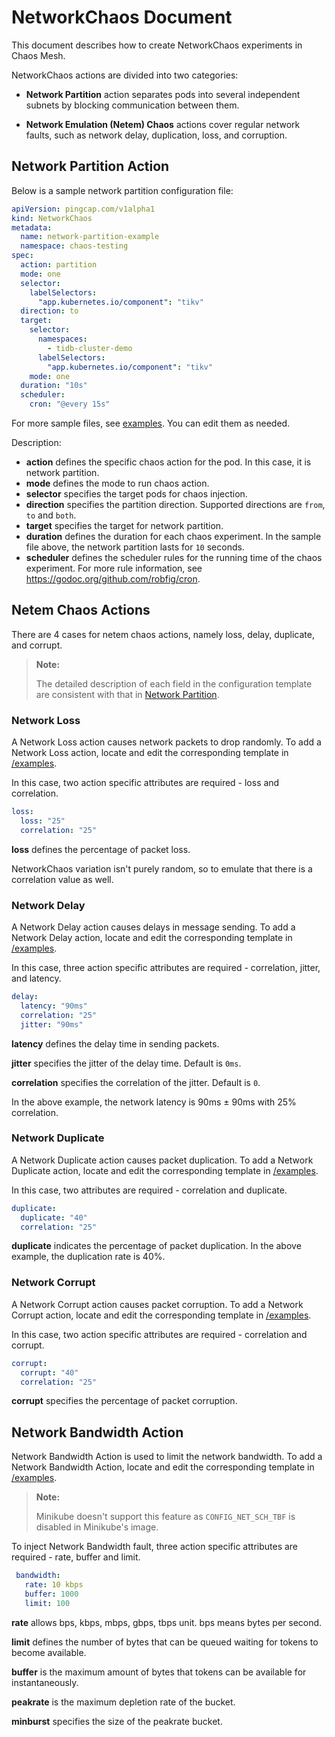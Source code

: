 # NetworkChaos Document

This document describes how to create NetworkChaos experiments in Chaos Mesh.

NetworkChaos actions are divided into two categories:

- **Network Partition** action separates pods into several independent subnets by blocking communication between them.

- **Network Emulation (Netem) Chaos** actions cover regular network faults, such as network delay, duplication, loss, and corruption.

## Network Partition Action

Below is a sample network partition configuration file:

```yaml
apiVersion: pingcap.com/v1alpha1
kind: NetworkChaos
metadata:
  name: network-partition-example
  namespace: chaos-testing
spec:
  action: partition
  mode: one
  selector:
    labelSelectors:
      "app.kubernetes.io/component": "tikv"
  direction: to
  target:
    selector:
      namespaces:
        - tidb-cluster-demo
      labelSelectors:
        "app.kubernetes.io/component": "tikv"
    mode: one
  duration: "10s"
  scheduler:
    cron: "@every 15s"
```

For more sample files, see [examples](../examples). You can edit them as needed.

Description:

* **action** defines the specific chaos action for the pod. In this case, it is network partition.
* **mode** defines the mode to run chaos action.
* **selector** specifies the target pods for chaos injection.
* **direction** specifies the partition direction. Supported directions are `from`, `to` and `both`.
* **target** specifies the target for network partition.
* **duration** defines the duration for each chaos experiment. In the sample file above, the network partition lasts for `10` seconds.
* **scheduler** defines the scheduler rules for the running time of the chaos experiment. For more rule information, see <https://godoc.org/github.com/robfig/cron>.

## Netem Chaos Actions

There are 4 cases for netem chaos actions, namely loss, delay, duplicate, and corrupt.

> **Note:**
>
> The detailed description of each field in the configuration template are consistent with that in [Network Partition](#network-partition-action).

### Network Loss

A Network Loss action causes network packets to drop randomly. To add a Network Loss action, locate and edit the corresponding template in [/examples](../examples/network-loss-example.yaml).

In this case, two action specific attributes are required - loss and correlation.

```yaml
loss:
  loss: "25"
  correlation: "25"
```

**loss** defines the percentage of packet loss.

NetworkChaos variation isn't purely random, so to emulate that there is a correlation value as well.

### Network Delay

A Network Delay action causes delays in message sending. To add a Network Delay action, locate and edit the corresponding template in [/examples](../examples/network-delay-example.yaml).

In this case, three action specific attributes are required - correlation, jitter, and latency.

```yaml
delay:
  latency: "90ms"
  correlation: "25"
  jitter: "90ms"
```

**latency** defines the delay time in sending packets.

**jitter** specifies the jitter of the delay time. Default is `0ms`.

**correlation** specifies the correlation of the jitter. Default is `0`.

In the above example, the network latency is 90ms ± 90ms with 25% correlation.

### Network Duplicate

A Network Duplicate action causes packet duplication. To add a Network Duplicate action, locate and edit the corresponding template in [/examples](../examples/network-duplicate-example.yaml).

In this case, two attributes are required - correlation and duplicate.

```yaml
duplicate:
  duplicate: "40"
  correlation: "25"
```

**duplicate** indicates the percentage of packet duplication. In the above example, the duplication rate is 40%.

### Network Corrupt

A Network Corrupt action causes packet corruption. To add a Network Corrupt action, locate and edit the corresponding template in [/examples](../examples/network-corrupt-example.yaml).

In this case, two action specific attributes are required - correlation and corrupt.

```yaml
corrupt:
  corrupt: "40"
  correlation: "25"
```

**corrupt** specifies the percentage of packet corruption.

## Network Bandwidth Action

Network Bandwidth Action is used to limit the network bandwidth. To add a Network Bandwidth Action, locate and edit the corresponding template in [/examples](../examples/network-bandwidth-example.yaml).

> **Note:**
>
> Minikube doesn't support this feature as `CONFIG_NET_SCH_TBF` is disabled in Minikube's image.

To inject Network Bandwidth fault, three action specific attributes are required - rate, buffer and limit.

```yaml
 bandwidth:
   rate: 10 kbps
   buffer: 1000
   limit: 100
```

**rate** allows bps, kbps, mbps, gbps, tbps unit. bps means bytes per second.

**limit** defines the number of bytes that can be queued waiting for tokens to become available.

**buffer** is the maximum amount of bytes that tokens can be available for instantaneously.

**peakrate** is the maximum depletion rate of the bucket.

**minburst** specifies the size of the peakrate bucket.
